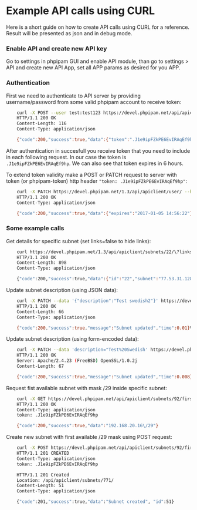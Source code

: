 # Example API calls using CURL

Here is a short guide on how to create API calls using CURL for a reference. Result will be presented as json and in debug mode.

### Enable API and create new API key

Go to settings in phpipam GUI and enable API module, than go to settings > API and create new API App, set all APP params as desired for you APP.

### Authentication

First we need to authenticate to API server by providing username/password from some valid phpipam account to receive token:

```bash
    curl -X POST --user test:test123 https://devel.phpipam.net/api/apiclient/user/ -i
    HTTP/1.1 200 OK
    Content-Length: 116
    Content-Type: application/json

    {"code":200,"success":true,"data":{"token":".J1e9ipFZkPE6EvIRAqEf9hp","expires":"2017-01-05 14:18:43"},"time":0.009}%
```

After authentication in succesfull you receive token that you need to include in each following request. In our case the token is `.J1e9ipFZkPE6EvIRAqEf9hp`. We can also see that token expires in 6 hours.

To extend token validity make a POST or PATCH request to server with token (or phpipam-token) http header `"token: .J1e9ipFZkPE6EvIRAqEf9hp"`:

```bash
    curl -X PATCH https://devel.phpipam.net/1.3/api/apiclient/user/ --header "token: .J1e9ipFZkPE6EvIRAqEf9hp" -i
    HTTP/1.1 200 OK
    Content-Type: application/json

    {"code":200,"success":true,"data":{"expires":"2017-01-05 14:56:22"},"time":0.005}%
```

### Some example calls

Get details for specific subnet (set links=false to hide links):

```bash
    curl https://devel.phpipam.net/1.3/api/apiclient/subnets/22/\?links\=false --header "token: .J1e9ipFZkPE6EvIRAqEf9hp" -i
    HTTP/1.1 200 OK
    Content-Length: 898
    Content-Type: application/json

    {"code":200,"success":true,"data":{"id":"22","subnet":"77.53.31.128","mask":"27","sectionId":"4","description":"Test swedish","linked_subnet":null,"firewallAddressObject":null,"vrfId":"0","masterSubnetId":"0","allowRequests":"0","vlanId":"0","showName":"0","device":"0","permissions":"{\"2\":\"1\",\"3\":\"3\",\"4\":\"3\"}","pingSubnet":"0","discoverSubnet":"0","DNSrecursive":"0","DNSrecords":"0","nameserverId":"0","scanAgent":"0","isFolder":"0","isFull":"0","tag":"2","threshold":"0","location":null,"editDate":"2016-07-18 20:02:30","customer_type":null,"customer_address_type":null,"csid":null,"calculation":{"Type":"IPv4","IP address":"\/","Network":"77.53.31.128","Broadcast":"77.53.31.159","Subnet bitmask":"27","Subnet netmask":"255.255.255.224","Subnet wildcard":"0.0.0.31","Min host IP":"77.53.31.129","Max host IP":"77.53.31.158","Number of hosts":30,"Subnet Class":false}},"time":0.006}%
```

Update subnet description (using JSON data):

```bash
    curl -X PATCH --data '{"description":"Test swedish2"}' https://devel.phpipam.net/1.3/api/apiclient/subnets/22/ --header "token: .J1e9ipFZkPE6EvIRAqEf9hp" --header "Content-Type: application/json" -i
    HTTP/1.1 200 OK
    Content-Length: 66
    Content-Type: application/json

    {"code":200,"success":true,"message":"Subnet updated","time":0.01}%
```

Update subnet description (using form-encoded data):

```bash
    curl -X PATCH --data 'description="Test%20Swedish' https://devel.phpipam.net/1.3/api/apiclient/subnets/22/ --header "token: .J1e9ipFZkPE6EvIRAqEf9hp" --header "Content-type: application/x-www-form-urlencoded" -i
    HTTP/1.1 200 OK
    Server: Apache/2.4.23 (FreeBSD) OpenSSL/1.0.2j
    Content-Length: 67

    {"code":200,"success":true,"message":"Subnet updated","time":0.008}%
```

Request fist available subnet with mask /29 inside specific subnet:

```bash
    curl -X GET https://devel.phpipam.net/api/apiclient/subnets/92/first_subnet/29/ --header "token: .J1e9ipFZkPE6EvIRAqEf9hp" -i
    HTTP/1.1 200 OK
    Content-Type: application/json
    token: .J1e9ipFZkPE6EvIRAqEf9hp

    {"code":200,"success":true,"data":"192.168.20.16\/29"}
```

Create new subnet with first available /29 mask using POST request:

```bash
    curl -X POST https://devel.phpipam.net/api/apiclient/subnets/92/first_subnet/29/ HTTP/1.1 --header "token: .J1e9ipFZkPE6EvIRAqEf9hp" -v
    HTTP/1.1 201 CREATED
    Content-Type: application/json
    token: .J1e9ipFZkPE6EvIRAqEf9hp

    HTTP/1.1 201 Created
    Location: /api/apiclient/subnets/771/
    Content-Length: 51
    Content-Type: application/json

    {"code":201,"success":true,"data":"Subnet created", "id":51}
```
